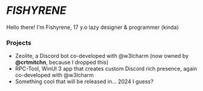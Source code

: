 # *FISHYRENE*

Hello there! I'm Fishyrene, 17 y.o lazy designer & programmer (kinda)

### Projects
- Zeolite, a Discord bot co-developed with @w3lcharm (now owned by **@crtmitchn**, because I dropped this)
- RPC-Tool, WinUI 3 app that creates custom Discord rich presence, again co-developed with @w3lcharm
- Something cool that will be released in... 2024 I guess?
